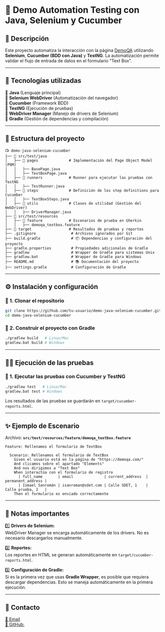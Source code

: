 # 🧪 Demo Automation Testing con Java, Selenium y Cucumber

## 📌 Descripción
Este proyecto automatiza la interacción con la página [DemoQA](https://demoqa.com/) utilizando **Selenium**, **Cucumber (BDD con Java)** y **TestNG**. La automatización permite validar el flujo de entrada de datos en el formulario "Text Box".

---

## 🚀 Tecnologías utilizadas

🔹 **Java** (Lenguaje principal)  
🔹 **Selenium WebDriver** (Automatización del navegador)  
🔹 **Cucumber** (Framework BDD)  
🔹 **TestNG** (Ejecución de pruebas)  
🔹 **WebDriver Manager** (Manejo de drivers de Selenium)  
🔹 **Gradle** (Gestión de dependencias y compilación)  

---

## 💂️ Estructura del proyecto
```
📺 demo-java-selenium-cucumber
├── 📂 src/test/java
│   ├── 📂 pages              # Implementación del Page Object Model (POM)
│   │   ├── BasePage.java
│   │   ├── TextBoxPage.java
│   ├── 📂 runners            # Runner para ejecutar las pruebas con TestNG
│   │   ├── TestRunner.java
│   ├── 📂 steps              # Definición de los step definitions para Cucumber
│   │   ├── TextBoxSteps.java
│   ├── 📂 utils              # Clases de utilidad (Gestión del WebDriver)
│   │   ├── DriverManager.java
├── 📂 src/test/resources
│   ├── 📂 feature            # Escenarios de prueba en Gherkin
│   │   ├── demoqa_textbox.feature
├── 📂 target                 # Resultados de pruebas y reportes
├── .gitignore                # Archivos ignorados por Git
├── build.gradle              # 📦 Dependencias y configuración del proyecto
├── gradle.properties         # Propiedades adicionales de Gradle
├── gradlew                   # Wrapper de Gradle para sistemas Unix
├── gradlew.bat               # Wrapper de Gradle para Windows
├── README.md                 # 📚 Documentación del proyecto
├── settings.gradle           # Configuración de Gradle
```

---

## ⚙️ Instalación y configuración

### 🔹 1. Clonar el repositorio
```sh
git clone https://github.com/tu-usuario/demo-java-selenium-cucumber.git
cd demo-java-selenium-cucumber
```

### 🔹 2. Construir el proyecto con Gradle
```sh
./gradlew build   # Linux/Mac
gradlew.bat build # Windows
```

---

## 🏃️‍♂️ Ejecución de las pruebas

### 🔹 1. Ejecutar las pruebas con Cucumber y TestNG
```sh
./gradlew test   # Linux/Mac
gradlew.bat test # Windows
```
Los resultados de las pruebas se guardarán en `target/cucumber-reports.html`.

---

## ✨ Ejemplo de Escenario

Archivo: **`src/test/resources/feature/demoqa_textbox.feature`**
```gherkin
Feature: Rellenamos el formulario de TextBox

  Scenario: Rellenamos el formulario de TextBox
    Given el usuario está en la página de "https://demoqa.com/"
    And clicamos sobre el apartado "Elements"
    And nos dirigimos a "Text Box"
    When interactúa con el formulario de registro
      | full_name       | email              | current_address  | permanent_address |
      | Ismael Sanromán | isanroman@sdet.com | Calle SDET, 1    | Calle prueba, 2   |
    Then el formulario es enviado correctamente
```

---

## 📌 Notas importantes

1️⃣ **Drivers de Selenium:**  
   WebDriver Manager se encarga automáticamente de los drivers. No es necesario descargarlos manualmente.

2️⃣ **Reportes:**  
   Los reportes en HTML se generan automáticamente en `target/cucumber-reports.html`.

3️⃣ **Configuración de Gradle:**  
   Si es la primera vez que usas **Gradle Wrapper**, es posible que requiera descargar dependencias. Esto se maneja automáticamente en la primera ejecución.

---

## 📌 Contacto
[📧 Email](mailto:ismaelsanromansanchez@gmail.com)  
[🤖 GitHub:](https://github.com/ismaelsanroman)  


